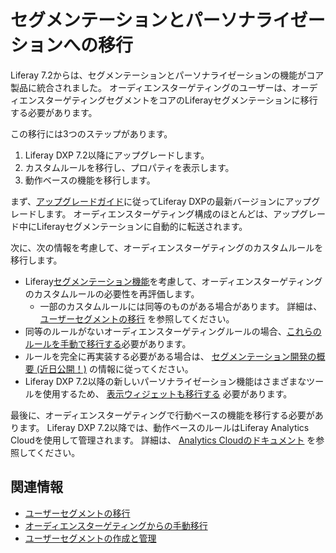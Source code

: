 # セグメンテーションとパーソナライゼーションへの移行

Liferay 7.2からは、セグメンテーションとパーソナライゼーションの機能がコア製品に統合されました。 オーディエンスターゲティングのユーザーは、オーディエンスターゲティングセグメントをコアのLiferayセグメンテーションに移行する必要があります。

この移行には3つのステップがあります。

1. Liferay DXP 7.2以降にアップグレードします。
1. カスタムルールを移行し、プロパティを表示します。
1. 動作ベースの機能を移行します。

まず、[アップグレードガイド](../../../installation-and-upgrades/upgrading-liferay/upgrade-basics.md)に従ってLiferay DXPの最新バージョンにアップグレードします。 オーディエンスターゲティング構成のほとんどは、アップグレード中にLiferayセグメンテーションに自動的に転送されます。

次に、次の情報を考慮して、オーディエンスターゲティングのカスタムルールを移行します。

- Liferay[セグメンテーション機能](../segmentation/creating-and-managing-user-segments.md)を考慮して、オーディエンスターゲティングのカスタムルールの必要性を再評価します。
  - 一部のカスタムルールには同等のものがある場合があります。 詳細は、 [ユーザーセグメントの移行](./migrating-user-segments.md) を参照してください。
- 同等のルールがないオーディエンスターゲティングルールの場合、[これらのルールを手動で移行する](./manually-migrating-from-audience-targeting.md)必要があります。
- ルールを完全に再実装する必要がある場合は、 [セグメンテーション開発の概要 (近日公開！)](../developer-guide/introduction-to-segmentation-development.md) の情報に従ってください。
- Liferay DXP 7.2以降の新しいパーソナライゼーション機能はさまざまなツールを使用するため、 [表示ウィジェットも移行する](./manually-migrating-from-audience-targeting.md#migrating-display-properties) 必要があります。

最後に、オーディエンスターゲティングで行動ベースの機能を移行する必要があります。 Liferay DXP 7.2以降では、動作ベースのルールはLiferay Analytics Cloudを使用して管理されます。 詳細は、 [Analytics Cloudのドキュメント](https://learn.liferay.com/analytics-cloud/latest/ja/people/segments/segments.html) を参照してください。

<a name="related-information" />

## 関連情報

- [ユーザーセグメントの移行](./migrating-user-segments.md)
- [オーディエンスターゲティングからの手動移行](./manually-migrating-from-audience-targeting.md)
- [ユーザーセグメントの作成と管理](../segmentation/creating-and-managing-user-segments.md)